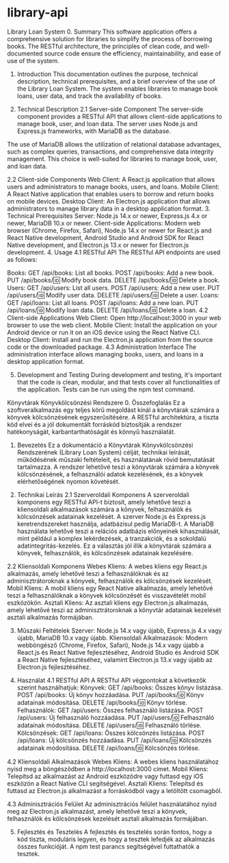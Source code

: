 # library-api
Library Loan System
0. Summary
This software application offers a comprehensive solution for libraries to simplify the process of borrowing books. The RESTful architecture, the principles of clean code, and well-documented source code ensure the efficiency, maintainability, and ease of use of the system.

1. Introduction
This documentation outlines the purpose, technical description, technical prerequisites, and a brief overview of the use of the Library Loan System. The system enables libraries to manage book loans, user data, and track the availability of books.

2. Technical Description
2.1 Server-side Component
The server-side component provides a RESTful API that allows client-side applications to manage book, user, and loan data. The server uses Node.js and Express.js frameworks, with MariaDB as the database.

The use of MariaDB allows the utilization of relational database advantages, such as complex queries, transactions, and comprehensive data integrity management. This choice is well-suited for libraries to manage book, user, and loan data.

2.2 Client-side Components
Web Client: A React.js application that allows users and administrators to manage books, users, and loans.
Mobile Client: A React Native application that enables users to borrow and return books on mobile devices.
Desktop Client: An Electron.js application that allows administrators to manage library data in a desktop application format.
3. Technical Prerequisites
Server: Node.js 14.x or newer, Express.js 4.x or newer, MariaDB 10.x or newer.
Client-side Applications: Modern web browser (Chrome, Firefox, Safari), Node.js 14.x or newer for React.js and React Native development, Android Studio and Android SDK for React Native development, and Electron.js 13.x or newer for Electron.js development.
4. Usage
4.1 RESTful API
The RESTful API endpoints are used as follows:

Books:
GET /api/books: List all books.
POST /api/books: Add a new book.
PUT /api/books/:id: Modify book data.
DELETE /api/books/:id: Delete a book.
Users:
GET /api/users: List all users.
POST /api/users: Add a new user.
PUT /api/users/:id: Modify user data.
DELETE /api/users/:id: Delete a user.
Loans:
GET /api/loans: List all loans.
POST /api/loans: Add a new loan.
PUT /api/loans/:id: Modify loan data.
DELETE /api/loans/:id: Delete a loan.
4.2 Client-side Applications
Web Client: Open http://localhost:3000 in your web browser to use the web client.
Mobile Client: Install the application on your Android device or run it on an iOS device using the React Native CLI.
Desktop Client: Install and run the Electron.js application from the source code or the downloaded package.
4.3 Administration Interface
The administration interface allows managing books, users, and loans in a desktop application format.

5. Development and Testing
During development and testing, it's important that the code is clean, modular, and that tests cover all functionalities of the application. Tests can be run using the npm test command.


Könyvtárak Könyvkölcsönzési Rendszere
0. Összefoglalás
Ez a szoftveralkalmazás egy teljes körű megoldást kínál a könyvtárak számára a könyvek kölcsönzésének egyszerűsítésére. A RESTful architektúra, a tiszta kód elvei és a jól dokumentált forráskód biztosítják a rendszer hatékonyságát, karbantarthatóságát és könnyű használatát.

1. Bevezetés
Ez a dokumentáció a Könyvtárak Könyvkölcsönzési Rendszerének (Library Loan System) célját, technikai leírását, működésének műszaki feltételeit, és használatának rövid bemutatását tartalmazza. A rendszer lehetővé teszi a könyvtárak számára a könyvek kölcsönzésének, a felhasználói adatok kezelésének, és a könyvek elérhetőségének nyomon követését.

2. Technikai Leírás
2.1 Szerveroldali Komponens
A szerveroldali komponens egy RESTful API-t biztosít, amely lehetővé teszi a kliensoldali alkalmazások számára a könyvek, felhasználók és kölcsönzések adatainak kezelését. A szerver Node.js és Express.js keretrendszereket használja, adatbázisul pedig MariaDB-t.
A MariaDB használata lehetővé teszi a relációs adatbázis előnyeinek kihasználását, mint például a komplex lekérdezések, a tranzakciók, és a sokoldalú adatintegritás-kezelés. Ez a választás jól illik a könyvtárak számára a könyvek, felhasználók, és kölcsönzések adatainak kezelésére.

2.2 Kliensoldali Komponens
Webes Kliens: A webes kliens egy React.js alkalmazás, amely lehetővé teszi a felhasználóknak és az adminisztrátoroknak a könyvek, felhasználók és kölcsönzések kezelését.
Mobil Kliens: A mobil kliens egy React Native alkalmazás, amely lehetővé teszi a felhasználóknak a könyvek kölcsönzését és visszavételét mobil eszközökön.
Asztali Kliens: Az asztali kliens egy Electron.js alkalmazás, amely lehetővé teszi az adminisztrátoroknak a könyvtár adatainak kezelését asztali alkalmazás formájában.

3. Műszaki Feltételek
Szerver: Node.js 14.x vagy újabb, Express.js 4.x vagy újabb, MariaDB 10.x vagy újabb.
Kliensoldali Alkalmazások: Modern webböngésző (Chrome, Firefox, Safari), Node.js 14.x vagy újabb a React.js és React Native fejlesztéséhez, Android Studio és Android SDK a React Native fejlesztéséhez, valamint Electron.js 13.x vagy újabb az Electron.js fejlesztéséhez.

4. Használat
4.1 RESTful API
A RESTful API végpontokat a következők szerint használhatjuk:
Könyvek:
GET /api/books: Összes könyv listázása.
POST /api/books: Új könyv hozzáadása.
PUT /api/books/:id: Könyv adatainak módosítása.
DELETE /api/books/:id: Könyv törlése.
Felhasználók:
GET /api/users: Összes felhasználó listázása.
POST /api/users: Új felhasználó hozzáadása.
PUT /api/users/:id: Felhasználó adatainak módosítása.
DELETE /api/users/:id: Felhasználó törlése.
Kölcsönzések:
GET /api/loans: Összes kölcsönzés listázása.
POST /api/loans: Új kölcsönzés hozzáadása.
PUT /api/loans/:id: Kölcsönzés adatainak módosítása.
DELETE /api/loans/:id: Kölcsönzés törlése.

4.2 Kliensoldali Alkalmazások
Webes Kliens: A webes kliens használatához nyisd meg a böngésződben a http://localhost:3000 címet.
Mobil Kliens: Telepítsd az alkalmazást az Android eszközödre vagy futtasd egy iOS eszközön a React Native CLI segítségével.
Asztali Kliens: Telepítsd és futtasd az Electron.js alkalmazást a forráskódból vagy a letöltött csomagból.

4.3 Adminisztrációs Felület
Az adminisztrációs felület használatához nyisd meg az Electron.js alkalmazást, amely lehetővé teszi a könyvek, felhasználók és kölcsönzések kezelését asztali alkalmazás formájában.

5. Fejlesztés és Tesztelés
A fejlesztés és tesztelés során fontos, hogy a kód tiszta, moduláris legyen, és hogy a tesztek lefedjék az alkalmazás összes funkcióját. A npm test parancs segítségével futtathatók a tesztek.